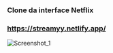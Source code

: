 ### Clone da interface Netflix

### https://streamyy.netlify.app/

![Screenshot_1](https://user-images.githubusercontent.com/82866861/127564448-fdd04b30-a449-4669-a5c4-b4113bddd32c.png)
